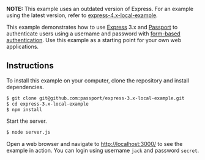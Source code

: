 **NOTE:** This example uses an outdated version of Express.  For an example
using the latest version, refer to [express-4.x-local-example](https://github.com/passport/express-4.x-local-example).

This example demonstrates how to use [Express](http://expressjs.com/) 3.x and
[Passport](http://passportjs.org/) to authenticate users using a username and
password with [form-based authentication](https://en.wikipedia.org/wiki/HTTP%2BHTML_form-based_authentication).
Use this example as a starting point for your own web applications.

## Instructions

To install this example on your computer, clone the repository and install
dependencies.

```bash
$ git clone git@github.com:passport/express-3.x-local-example.git
$ cd express-3.x-local-example
$ npm install
```

Start the server.

```bash
$ node server.js
```

Open a web browser and navigate to [http://localhost:3000/](http://127.0.0.1:3000/)
to see the example in action.  You can login using username `jack` and password
`secret`.
